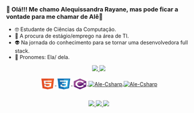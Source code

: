 ### 🥰 Olá!!! Me chamo Alequissandra Rayane, mas pode ficar a vontade para me chamar de Alê🤗 


- 🤓 Estudante de Ciências da Computação.
- 🧐 A procura de estágio/emprego na área de TI.
- 👽 Na jornada do conhecimento para se tornar uma desenvolvedora full stack.
- 👾 Pronomes: Ela/ dela.

<div align="center">
  <a href="https://github.com/alequissandrara">
  <img height="180em" src="https://github-readme-stats.vercel.app/api?username=alequissandrara&show_icons=true&theme=panda&include_all_commits=true&count_private=true"/>
  <img height="180em" src="https://github-readme-stats.vercel.app/api/top-langs/?username=alequissandrara&layout=compact&langs_count=7&theme=panda"/>
</div>
  
<div style="display: inline_block" align="center"><br>
  <!--<img align="center" alt="Ale-Js" height="30" width="40" src="https://raw.githubusercontent.com/devicons/devicon/master/icons/javascript/javascript-plain.svg">-->
  <img align="center" alt="Ale-HTML" height="30" width="40" src="https://raw.githubusercontent.com/devicons/devicon/master/icons/html5/html5-original.svg">
  <img align="center" alt="Ale-CSS" height="30" width="40" src="https://raw.githubusercontent.com/devicons/devicon/master/icons/css3/css3-original.svg">
  <img align="center" alt="Ale-Csharp" height="30" width="40" src="https://raw.githubusercontent.com/devicons/devicon/master/icons/csharp/csharp-original.svg">
  <img align="center" alt="Ale-Csharp" height="30" width="40"  
   src="https://cdn.jsdelivr.net/gh/devicons/devicon/icons/java/java-original.svg" />
  <img align="center" alt="Ale-Csharp" height="30" width="40" src="https://cdn.jsdelivr.net/gh/devicons/devicon/icons/cplusplus/cplusplus-original.svg" />

 
##
<a href="https://wa.me/81984887360>" alt="WhatsApp" target="_blank">

<img src="https://img.shields.io/badge/-WhatsApp-25d366?style=flat-square&labelColor=25d366&logo=whatsapp&logoColor=white&link=https://wa.me/81984887360"/>

  <a href="https://www.linkedin.com/in/alequissandra-rayane-586240202" alt="linkedin" target="_blank">

<img src="https://img.shields.io/badge/LinkedIn-%230077B5.svg?&style=flat-square&logo=linkedin&logoColor=white">

</a>
  <a href="https://github.com/alequissandrara" alt="github" target="_blank">

<img src="https://img.shields.io/badge/GitHub-000000?&style=flat-square&logo=GitHub&logoColor=white">

</a>
  
